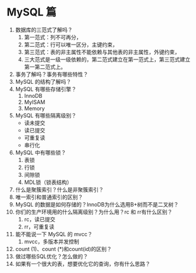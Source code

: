 # MySQL 篇

1. 数据库的三范式了解吗？
   1. 第一范式：列不可再分，
   2. 第二范式：行可以唯一区分，主键约束，
   3. 第三范式：表的非主属性不能依赖与其他表的非主属性，外键约束，
   4. 三大范式是一级一级依赖的，第二范式建立在第一范式上，第三范式建立第一第二范式上。 
2. 事务了解吗？事务有哪些特性？
3. MySQL 的结构了解吗？
4. MySQL 有哪些存储引擎？
   1. InnoDB
   2. MyISAM
   3. Memory
5. MySQL 有哪些隔离级别？
   - 读未提交
   - 读已提交
   - 可重复读
   - 串行化
6. MySQL 中有哪些锁？
   1. 表锁
   2. 行锁
   3. 间隙锁
   4. MDL锁（锁表结构）
7. 什么是聚簇索引？什么是非聚簇索引？
8. 唯一索引和普通索引的区别？
9. MySQL 的数据是如何存储的？InnoDB为什么选用B+树而不是二叉树？
10. 你们的生产环境用的什么隔离级别？为什么用？rc 和 rr有什么区别？
    1. rc，读已提交
    2. rr，可重复读
11. 能不能说一下 MySQL 的 mvcc？
    1. mvcc，多版本并发控制
12. count (1)、count (*)和count(id)的区别？
13. 做过哪些SQL优化？怎么做的？
14. 如果有一个很大的表，想要优化它的查询，你有什么思路？